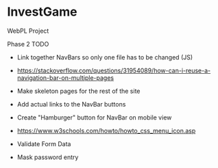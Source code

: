 # InvestGame
WebPL Project


Phase 2 TODO

-  Link together NavBars so only one file has to be changed (JS)
-  https://stackoverflow.com/questions/31954089/how-can-i-reuse-a-navigation-bar-on-multiple-pages

-  Make skeleton pages for the rest of the site
-  Add actual links to the NavBar buttons

-  Create "Hamburger" button for NavBar on mobile view
-  https://www.w3schools.com/howto/howto_css_menu_icon.asp



- Validate Form Data
- Mask password entry
